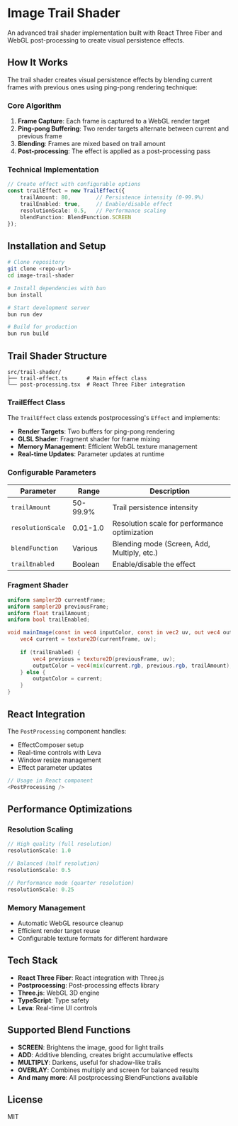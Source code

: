 # Image Trail Shader

An advanced trail shader implementation built with React Three Fiber and WebGL post-processing to create visual persistence effects.

## How It Works

The trail shader creates visual persistence effects by blending current frames with previous ones using ping-pong rendering technique:

### Core Algorithm

1. **Frame Capture**: Each frame is captured to a WebGL render target
2. **Ping-pong Buffering**: Two render targets alternate between current and previous frame
3. **Blending**: Frames are mixed based on trail amount
4. **Post-processing**: The effect is applied as a post-processing pass

### Technical Implementation

```typescript
// Create effect with configurable options
const trailEffect = new TrailEffect({
    trailAmount: 80,        // Persistence intensity (0-99.9%)
    trailEnabled: true,     // Enable/disable effect
    resolutionScale: 0.5,   // Performance scaling
    blendFunction: BlendFunction.SCREEN
});
```

## Installation and Setup

```bash
# Clone repository
git clone <repo-url>
cd image-trail-shader

# Install dependencies with bun
bun install

# Start development server
bun run dev

# Build for production
bun run build
```

## Trail Shader Structure

```
src/trail-shader/
├── trail-effect.ts      # Main effect class
└── post-processing.tsx  # React Three Fiber integration
```

### TrailEffect Class

The `TrailEffect` class extends postprocessing's `Effect` and implements:

- **Render Targets**: Two buffers for ping-pong rendering
- **GLSL Shader**: Fragment shader for frame mixing
- **Memory Management**: Efficient WebGL texture management
- **Real-time Updates**: Parameter updates at runtime

### Configurable Parameters

| Parameter | Range | Description |
|-----------|-------|-------------|
| `trailAmount` | 50-99.9% | Trail persistence intensity |
| `resolutionScale` | 0.01-1.0 | Resolution scale for performance optimization |
| `blendFunction` | Various | Blending mode (Screen, Add, Multiply, etc.) |
| `trailEnabled` | Boolean | Enable/disable the effect |

### Fragment Shader

```glsl
uniform sampler2D currentFrame;
uniform sampler2D previousFrame;
uniform float trailAmount;
uniform bool trailEnabled;

void mainImage(const in vec4 inputColor, const in vec2 uv, out vec4 outputColor) {
    vec4 current = texture2D(currentFrame, uv);
    
    if (trailEnabled) {
        vec4 previous = texture2D(previousFrame, uv);
        outputColor = vec4(mix(current.rgb, previous.rgb, trailAmount), 1.0);
    } else {
        outputColor = current;
    }
}
```

## React Integration

The `PostProcessing` component handles:

- EffectComposer setup
- Real-time controls with Leva
- Window resize management
- Effect parameter updates

```typescript
// Usage in React component
<PostProcessing />
```

## Performance Optimizations

### Resolution Scaling
```typescript
// High quality (full resolution)
resolutionScale: 1.0

// Balanced (half resolution)  
resolutionScale: 0.5

// Performance mode (quarter resolution)
resolutionScale: 0.25
```

### Memory Management
- Automatic WebGL resource cleanup
- Efficient render target reuse
- Configurable texture formats for different hardware

## Tech Stack

- **React Three Fiber**: React integration with Three.js
- **Postprocessing**: Post-processing effects library
- **Three.js**: WebGL 3D engine
- **TypeScript**: Type safety
- **Leva**: Real-time UI controls

## Supported Blend Functions

- **SCREEN**: Brightens the image, good for light trails
- **ADD**: Additive blending, creates bright accumulative effects  
- **MULTIPLY**: Darkens, useful for shadow-like trails
- **OVERLAY**: Combines multiply and screen for balanced results
- **And many more**: All postprocessing BlendFunctions available

## License

MIT
